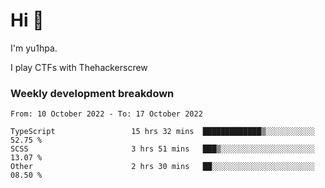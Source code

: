 # Hi 👋

I'm yu1hpa.

I play CTFs with Thehackerscrew

### Weekly development breakdown

<!--START_SECTION:waka-->

```text
From: 10 October 2022 - To: 17 October 2022

TypeScript                 15 hrs 32 mins  █████████████▒░░░░░░░░░░░   52.75 %
SCSS                       3 hrs 51 mins   ███▒░░░░░░░░░░░░░░░░░░░░░   13.07 %
Other                      2 hrs 30 mins   ██░░░░░░░░░░░░░░░░░░░░░░░   08.50 %
```

<!--END_SECTION:waka-->

